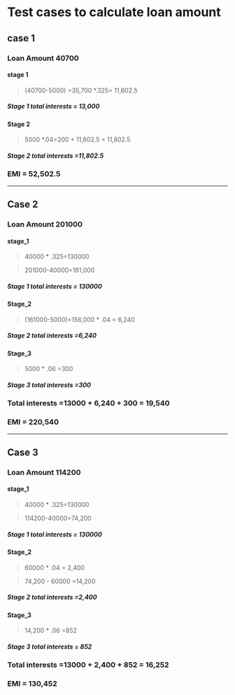 # Test cases to  calculate loan amount

## case 1

### Loan Amount **40700**

#### stage 1

>(40700-5000) =35,700 *.325= 11,602.5

##### Stage 1 total interests = 13,000

#### Stage 2

>5000 *.04=200 + 11,602.5 = 11,802.5

##### Stage 2 total interests =11,802.5

### EMI = 52,502.5

***

## Case 2

### Loan Amount **201000**

#### stage_1

>40000 * .325=130000

>201000-40000=161,000

##### Stage 1 total interests = 130000

#### Stage_2

>(161000-5000)=156,000 * .04 = 6,240

##### Stage 2 total interests =6,240

#### Stage_3

>5000 * .06 =300

##### Stage 3 total interests =300

### Total interests =13000 + 6,240 + 300 = 19,540

### EMI = 220,540

***
## Case 3

### Loan Amount **114200**

#### stage_1

>40000 * .325=130000

>114200-40000=74,200

##### Stage 1 total interests = 130000

#### Stage_2

>60000 * .04 = 2,400

>74,200 - 60000 =14,200

##### Stage 2 total interests =2,400

#### Stage_3

>14,200 * .06 =852

##### Stage 3 total interests = 852

### Total interests =13000 + 2,400 + 852 = 16,252

### EMI = 130,452